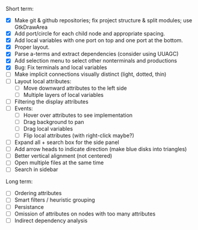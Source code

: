 Short term:

  * [x] Make git & github repositories; fix project structure & split modules; use GtkDrawArea
  * [x] Add port/circle for each child node and appropriate spacing.
  * [x] Add local variables with one port on top and one port at the bottom.
  * [x] Proper layout.
  * [x] Parse a-terms and extract dependencies (consider using UUAGC)
  * [x] Add selection menu to select other nonterminals and productions
  * [x] Bug: Fix terminals and local variables
  * [ ] Make implicit connections visually distinct (light, dotted, thin)
  * [ ] Layout local attributes:
    * [ ] Move downward attributes to the left side
    * [ ] Multiple layers of local variables
  * [ ] Filtering the display attributes
  * [ ] Events:
    * [ ] Hover over attributes to see implementation
    * [ ] Drag background to pan
    * [ ] Drag local variables
    * [ ] Flip local attributes (with right-click maybe?)
  * [ ] Expand all + search box for the side panel
  * [ ] Add arrow heads to indicate direction (make blue disks into triangles)
  * [ ] Better vertical alignment (not centered)
  * [ ] Open multiple files at the same time
  * [ ] Search in sidebar

Long term:

  * [ ] Ordering attributes
  * [ ] Smart filters / heuristic grouping
  * [ ] Persistance
  * [ ] Omission of attributes on nodes with too many attributes
  * [ ] Indirect dependency analysis
